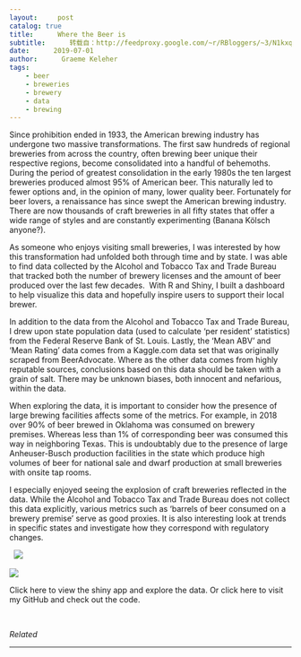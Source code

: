 ```yaml
---
layout:     post
catalog: true
title:      Where the Beer is
subtitle:      转载自：http://feedproxy.google.com/~r/RBloggers/~3/N1kxqHHoJ8g/
date:      2019-07-01
author:      Graeme Keleher
tags:
    - beer
    - breweries
    - brewery
    - data
    - brewing
---
```






Since prohibition ended in 1933, the American brewing industry has undergone two massive transformations. The first saw hundreds of regional breweries from across the country, often brewing beer unique their respective regions, become consolidated into a handful of behemoths. During the period of greatest consolidation in the early 1980s the ten largest breweries produced almost 95% of American beer. This naturally led to fewer options and, in the opinion of many, lower quality beer. Fortunately for beer lovers, a renaissance has since swept the American brewing industry. There are now thousands of craft breweries in all fifty states that offer a wide range of styles and are constantly experimenting (Banana Kölsch anyone?).

As someone who enjoys visiting small breweries, I was interested by how this transformation had unfolded both through time and by state. I was able to find data collected by the Alcohol and Tobacco Tax and Trade Bureau that tracked both the number of brewery licenses and the amount of beer produced over the last few decades.  With R and Shiny, I built a dashboard to help visualize this data and hopefully inspire users to support their local brewer.

In addition to the data from the Alcohol and Tobacco Tax and Trade Bureau, I drew upon state population data (used to calculate ‘per resident’ statistics) from the Federal Reserve Bank of St. Louis. Lastly, the ‘Mean ABV’ and ‘Mean Rating’ data comes from a Kaggle.com data set that was originally scraped from BeerAdvocate. Where as the other data comes from highly reputable sources, conclusions based on this data should be taken with a grain of salt. There may be unknown biases, both innocent and nefarious, within the data.

When exploring the data, it is important to consider how the presence of large brewing facilities affects some of the metrics. For example, in 2018 over 90% of beer brewed in Oklahoma was consumed on brewery premises. Whereas less than 1% of corresponding beer was consumed this way in neighboring Texas. This is undoubtably due to the presence of large Anheuser-Busch production facilities in the state which produce high volumes of beer for national sale and dwarf production at small breweries with onsite tap rooms.

I especially enjoyed seeing the explosion of craft breweries reflected in the data. While the Alcohol and Tobacco Tax and Trade Bureau does not collect this data explicitly, various metrics such as ‘barrels of beer consumed on a brewery premise’ serve as good proxies. It is also interesting look at trends in specific states and investigate how they correspond with regulatory changes.

 
![](https://i2.wp.com/nycdatascience.com/blog/wp-content/uploads/2019/06/beer-1004x1024.jpg?resize=409%2C417&is-pending-load=1)

![](https://i2.wp.com/nycdatascience.com/blog/wp-content/uploads/2019/06/beer-1004x1024.jpg?resize=409%2C417)


Click here to view the shiny app and explore the data. Or click here to visit my GitHub and check out the code. 

 


*Related*







---
